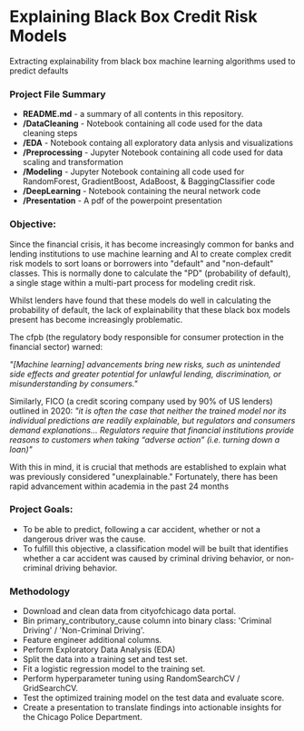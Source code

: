 # Explaining Black Box Credit Risk Models
Extracting explainability from black box machine learning algorithms used to predict defaults 

### Project File Summary
- <b>README.md</b> - a summary of all contents in this repository.
- <b>/DataCleaning</b> - Notebook containing all code used for the data cleaning steps
- <b>/EDA</b> - Notebook containg all exploratory data anlysis and visualizations
- <b>/Preprocessing</b> - Jupyter Notebook containing all code used for data scaling and transformation
- <b>/Modeling</b> - Jupyter Notebook containing all code used for RandomForest, GradientBoost, AdaBoost, & BaggingClassifier code
- <b>/DeepLearning</b> - Notebook containing the neural network code
- <b>/Presentation</b> - A pdf of the powerpoint presentation

### Objective:
Since the financial crisis, it has become increasingly common for banks and lending institutions to use machine learning and AI to create complex credit risk models to sort loans or borrowers into "default" and "non-default" classes. This is normally done to calculate the "PD" (probability of default), a single stage within a multi-part process for modeling credit risk.

Whilst lenders have found that these models do well in calculating the probability of default, the lack of explainability that these black box models present has become increasingly problematic.

The cfpb (the regulatory body responsible for consumer protection in the financial sector) warned:

<i>"[Machine learning] advancements bring new risks, such as unintended side effects and greater potential for unlawful lending, discrimination, or misunderstanding by consumers."</i>

Similarly, FICO (a credit scoring company used by 90% of US lenders) outlined in 2020:
<i>"it is often the case that neither the trained model nor its individual predictions are readily explainable, but regulators and consumers demand explanations... Regulators require that financial institutions provide reasons to customers when taking “adverse action” (i.e. turning down a loan)"</i>

With this in mind, it is crucial that methods are established to explain what was previously considered "unexplainable." Fortunately, there has been rapid advancement within academia in the past 24 months   










### Project Goals:
- To be able to predict, following a car accident, whether or not a dangerous driver was the cause.
- To fulfill this objective, a classification model will be built that identifies whether a car accident was caused by criminal driving behavior, or non-criminal driving behavior.

### Methodology 

   -  Download and clean data from cityofchicago data portal.
   -  Bin primary_contributory_cause column into binary class: 'Criminal Driving' / 'Non-Criminal Driving'.
   -  Feature engineer additional columns.
   -  Perform Exploratory Data Analysis (EDA)
   -  Split the data into a training set and test set.
   -  Fit a logistic regression model to the training set.
   -  Perform hyperparameter tuning using RandomSearchCV / GridSearchCV.
   -  Test the optimized training model on the test data and evaluate score.
   -  Create a presentation to translate findings into actionable insights for the Chicago Police Department.
